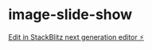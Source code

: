 # image-slide-show

[Edit in StackBlitz next generation editor ⚡️](https://stackblitz.com/~/github.com/Nanik1040/image-slide-show)